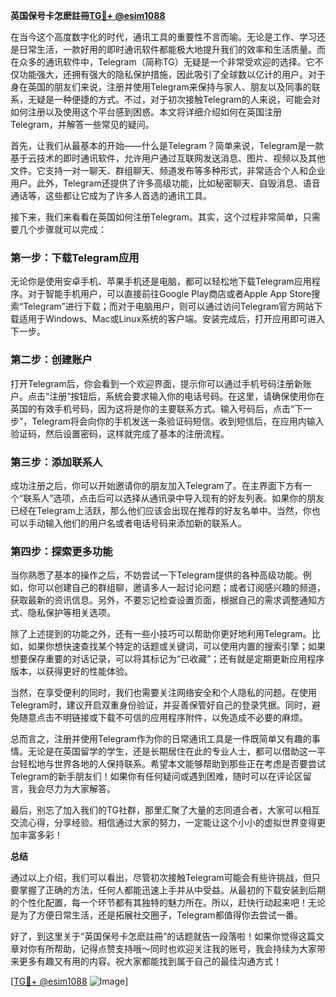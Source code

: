**英国保号卡怎麽註冊[TG💪+ @esim1088](https://t.me/s/esim1088)**

在当今这个高度数字化的时代，通讯工具的重要性不言而喻。无论是工作、学习还是日常生活，一款好用的即时通讯软件都能极大地提升我们的效率和生活质量。而在众多的通讯软件中，Telegram（简称TG）无疑是一个非常受欢迎的选择。它不仅功能强大，还拥有强大的隐私保护措施，因此吸引了全球数以亿计的用户。对于身在英国的朋友们来说，注册并使用Telegram来保持与家人、朋友以及同事的联系，无疑是一种便捷的方式。不过，对于初次接触Telegram的人来说，可能会对如何注册以及使用这个平台感到困惑。本文将详细介绍如何在英国注册Telegram，并解答一些常见的疑问。

首先，让我们从最基本的开始——什么是Telegram？简单来说，Telegram是一款基于云技术的即时通讯软件，允许用户通过互联网发送消息、图片、视频以及其他文件。它支持一对一聊天、群组聊天、频道发布等多种形式，非常适合个人和企业用户。此外，Telegram还提供了许多高级功能，比如秘密聊天、自毁消息、语音通话等，这些都让它成为了许多人首选的通讯工具。

接下来，我们来看看在英国如何注册Telegram。其实，这个过程非常简单，只需要几个步骤就可以完成：

### 第一步：下载Telegram应用

无论你是使用安卓手机、苹果手机还是电脑，都可以轻松地下载Telegram应用程序。对于智能手机用户，可以直接前往Google Play商店或者Apple App Store搜索“Telegram”进行下载；而对于电脑用户，则可以通过访问Telegram官方网站下载适用于Windows、Mac或Linux系统的客户端。安装完成后，打开应用即可进入下一步。

### 第二步：创建账户

打开Telegram后，你会看到一个欢迎界面，提示你可以通过手机号码注册新账户。点击“注册”按钮后，系统会要求输入你的电话号码。在这里，请确保使用你在英国的有效手机号码，因为这将是你的主要联系方式。输入号码后，点击“下一步”，Telegram将会向你的手机发送一条验证码短信。收到短信后，在应用内输入验证码，然后设置密码，这样就完成了基本的注册流程。

### 第三步：添加联系人

成功注册之后，你可以开始邀请你的朋友加入Telegram了。在主界面下方有一个“联系人”选项，点击后可以选择从通讯录中导入现有的好友列表。如果你的朋友已经在Telegram上活跃，那么他们应该会出现在推荐的好友名单中。当然，你也可以手动输入他们的用户名或者电话号码来添加新的联系人。

### 第四步：探索更多功能

当你熟悉了基本的操作之后，不妨尝试一下Telegram提供的各种高级功能。例如，你可以创建自己的群组聊，邀请多人一起讨论问题；或者订阅感兴趣的频道，获取最新的资讯信息。另外，不要忘记检查设置页面，根据自己的需求调整通知方式、隐私保护等相关选项。

除了上述提到的功能之外，还有一些小技巧可以帮助你更好地利用Telegram。比如，如果你想快速查找某个特定的话题或关键词，可以使用内置的搜索引擎；如果想要保存重要的对话记录，可以将其标记为“已收藏”；还有就是定期更新应用程序版本，以获得更好的性能体验。

当然，在享受便利的同时，我们也需要关注网络安全和个人隐私的问题。在使用Telegram时，建议开启双重身份验证，并妥善保管好自己的登录凭据。同时，避免随意点击不明链接或下载不可信的应用程序附件，以免造成不必要的麻烦。

总而言之，注册并使用Telegram作为你的日常通讯工具是一件既简单又有趣的事情。无论是在英国留学的学生，还是长期居住在此的专业人士，都可以借助这一平台轻松地与世界各地的人保持联系。希望本文能够帮助到那些正在考虑是否要尝试Telegram的新手朋友们！如果你有任何疑问或遇到困难，随时可以在评论区留言，我会尽力为大家解答。

最后，别忘了加入我们的TG社群，那里汇聚了大量的志同道合者，大家可以相互交流心得，分享经验。相信通过大家的努力，一定能让这个小小的虚拟世界变得更加丰富多彩！

**总结**

通过以上介绍，我们可以看出，尽管初次接触Telegram可能会有些许挑战，但只要掌握了正确的方法，任何人都能迅速上手并从中受益。从最初的下载安装到后期的个性化配置，每一个环节都有其独特的魅力所在。所以，赶快行动起来吧！无论是为了方便日常生活，还是拓展社交圈子，Telegram都值得你去尝试一番。

好了，到这里关于“英国保号卡怎麽註冊”的话题就告一段落啦！如果你觉得这篇文章对你有所帮助，记得点赞支持哦～同时也欢迎关注我的账号，我会持续为大家带来更多有趣又有用的内容。祝大家都能找到属于自己的最佳沟通方式！

[[TG💪+ @esim1088](https://t.me/s/esim1088) ![Image](https://i.postimg.cc/4NQfJmqS/Snipaste-2025-05-13-00-14-12.png)]